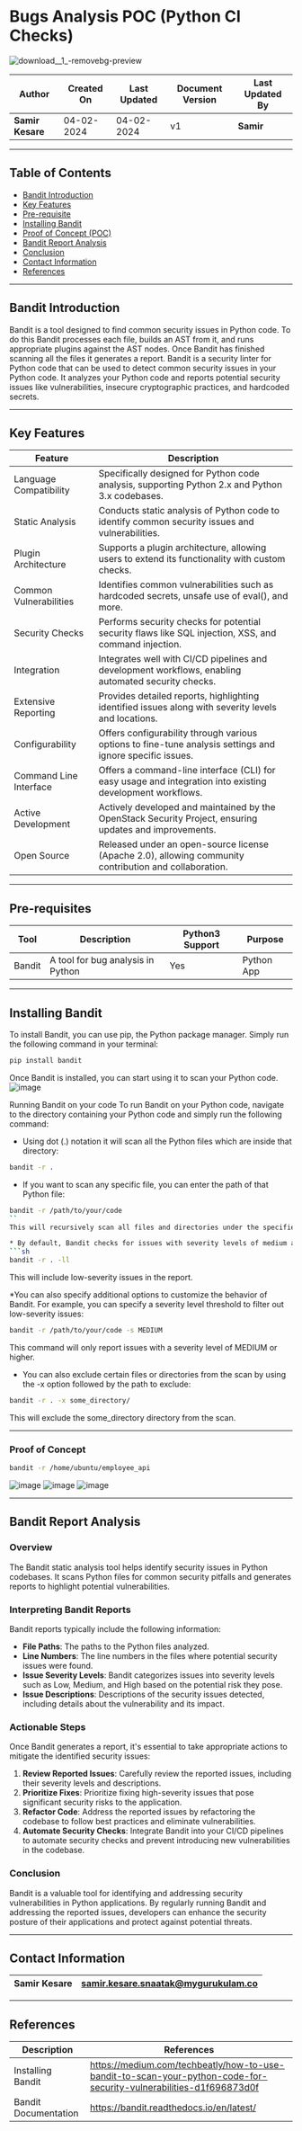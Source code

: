 # Bugs Analysis POC (Python CI Checks)

![download__1_-removebg-preview](https://github.com/avengers-p7/Documentation/assets/156056570/241aa237-0ed1-4e36-a5bf-8846f9fc4902)


| Author                 | Created On | Last Updated | Document Version | Last Updated By |
| ---------------------- | ---------- | ------------ | ---------------- | --------------- |
| **Samir Kesare** | 04-02-2024 | 04-02-2024   | v1               |  **Samir**        |
***
## Table of Contents

+ [Bandit Introduction](#Bandit-Introduction)
+ [Key Features](#Key-Features)
+ [Pre-requisite](#Pre-requisite)
+ [Installing Bandit](#Installing-Bandit)
+ [Proof of Concept (POC)](#Proof-of-Concept-(POC))
+ [Bandit Report Analysis](#Bandit-Report-Analysis)
+ [Conclusion](#Conclusion)
+ [Contact Information](#Contact-Information)
+ [References](#References)
***
## Bandit Introduction
Bandit is a tool designed to find common security issues in Python code. To do this Bandit processes each file, builds an AST from it, and runs appropriate plugins against the AST nodes. Once Bandit has finished scanning all the files it generates a report.
Bandit is a security linter for Python code that can be used to detect common security issues in your Python code. It analyzes your Python code and reports potential security issues like vulnerabilities, insecure cryptographic practices, and hardcoded secrets.
***
## Key Features

| Feature               | Description                                                                                         |
|-----------------------|-----------------------------------------------------------------------------------------------------|
| Language Compatibility| Specifically designed for Python code analysis, supporting Python 2.x and Python 3.x codebases.      |
| Static Analysis       | Conducts static analysis of Python code to identify common security issues and vulnerabilities.     |
| Plugin Architecture   | Supports a plugin architecture, allowing users to extend its functionality with custom checks.       |
| Common Vulnerabilities| Identifies common vulnerabilities such as hardcoded secrets, unsafe use of eval(), and more.        |
| Security Checks       | Performs security checks for potential security flaws like SQL injection, XSS, and command injection.|
| Integration           | Integrates well with CI/CD pipelines and development workflows, enabling automated security checks.  |
| Extensive Reporting   | Provides detailed reports, highlighting identified issues along with severity levels and locations. |
| Configurability       | Offers configurability through various options to fine-tune analysis settings and ignore specific issues. |
| Command Line Interface| Offers a command-line interface (CLI) for easy usage and integration into existing development workflows.|
| Active Development    | Actively developed and maintained by the OpenStack Security Project, ensuring updates and improvements.|
| Open Source           | Released under an open-source license (Apache 2.0), allowing community contribution and collaboration.|

***
## Pre-requisites

| Tool   | Description                          | Python3 Support | Purpose        |
|--------|--------------------------------------|-----------------|----------------|
| Bandit | A tool for bug analysis in Python   | Yes             | Python App     |

***
## Installing Bandit

To install Bandit, you can use pip, the Python package manager. Simply run the following command in your terminal:

```sh
pip install bandit
```
Once Bandit is installed, you can start using it to scan your Python code.
![image](https://github.com/avengers-p7/Documentation/assets/156056570/788d0ff6-431b-45c7-ab78-c0c0fd6b61d3)

Running Bandit on your code
To run Bandit on your Python code, navigate to the directory containing your Python code and simply run the following command:

* Using dot (.) notation it will scan all the Python files which are inside that directory:
```sh
bandit -r .
```
* If you want to scan any specific file, you can enter the path of that Python file:
```sh
bandit -r /path/to/your/code
``
This will recursively scan all files and directories under the specified path for security issues. Bandit will generate a report highlighting any potential security issues it finds.

* By default, Bandit checks for issues with severity levels of medium and higher. If you want to include low-severity issues in the report, you can use the -ll option:
```sh
bandit -r . -ll
```
This will include low-severity issues in the report.

*You can also specify additional options to customize the behavior of Bandit. For example, you can specify a severity level threshold to filter out low-severity issues:
```sh
bandit -r /path/to/your/code -s MEDIUM
```
This command will only report issues with a severity level of MEDIUM or higher.

* You can also exclude certain files or directories from the scan by using the -x option followed by the path to exclude:
```sh
bandit -r . -x some_directory/
```
This will exclude the some_directory directory from the scan.
***
### Proof of Concept
```sh
bandit -r /home/ubuntu/employee_api
```
![image](https://github.com/avengers-p7/Documentation/assets/156056570/8d0d46d4-925e-495d-8266-273ed973b75a)
![image](https://github.com/avengers-p7/Documentation/assets/156056570/7383fea1-2400-412c-abb5-771998ad22d5)
![image](https://github.com/avengers-p7/Documentation/assets/156056570/b6888a23-0e27-424f-bc5f-dfff7d1781ba)

***
## Bandit Report Analysis

### Overview

The Bandit static analysis tool helps identify security issues in Python codebases. It scans Python files for common security pitfalls and generates reports to highlight potential vulnerabilities.

### Interpreting Bandit Reports

Bandit reports typically include the following information:

- **File Paths**: The paths to the Python files analyzed.
- **Line Numbers**: The line numbers in the files where potential security issues were found.
- **Issue Severity Levels**: Bandit categorizes issues into severity levels such as Low, Medium, and High based on the potential risk they pose.
- **Issue Descriptions**: Descriptions of the security issues detected, including details about the vulnerability and its impact.

### Actionable Steps

Once Bandit generates a report, it's essential to take appropriate actions to mitigate the identified security issues:

1. **Review Reported Issues**: Carefully review the reported issues, including their severity levels and descriptions.
2. **Prioritize Fixes**: Prioritize fixing high-severity issues that pose significant security risks to the application.
3. **Refactor Code**: Address the reported issues by refactoring the codebase to follow best practices and eliminate vulnerabilities.
4. **Automate Security Checks**: Integrate Bandit into your CI/CD pipelines to automate security checks and prevent introducing new vulnerabilities in the codebase.

### Conclusion

Bandit is a valuable tool for identifying and addressing security vulnerabilities in Python applications. By regularly running Bandit and addressing the reported issues, developers can enhance the security posture of their applications and protect against potential threats.

***
## Contact Information

| Samir Kesare                    | samir.kesare.snaatak@mygurukulam.co                                                                                  
|---------------------------------|------------------------------------------------------------|

***

## References


|     Description                  | References  
| ---------------------------------| ------------------------------------------------------------------- |
|     Installing Bandit       | https://medium.com/techbeatly/how-to-use-bandit-to-scan-your-python-code-for-security-vulnerabilities-d1f696873d0f |
|     Bandit Documentation       | https://bandit.readthedocs.io/en/latest/ |  










